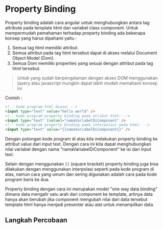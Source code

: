 # Property Binding

Property binding adalah cara angular untuk menghubungkan antara tag attribute pada template html dan variabel class component. Untuk mempermudah pemahaman terhadap property binding ada beberapa konsep yang harus dipahami yaitu :

1. Semua tag html memiliki attribut.
2. Semua attribut pada tag html tersebut dapat di akses melalui Document Object Model (Dom).
3. Semua Dom memiliki properties yang sesuai dengan attribut pada tag html tersebut.

> Untuk yang sudah berpengalaman dengan akses DOM menggunakan jquery atau javascript mungkin dapat lebih mudah memahami konsep ini

Contoh :

```html
<!-- kode program html biasa: -->
<input type="text" value="hello world" />
<!-- kode program property binding pada atribut html: -->
<input type="text" [value]="namaVariabelDiComponent" />
<!-- kode program property binding pada interpolasi pada html: -->
<input type="text" value="{{namaVariabelDiComponent}}" />
```

Dengan potongan kode program di atas kita melakukan property binding ke attribut value dari input text. Dengan cara ini kita dapat menghubungkan nilai variabel dengan nama "namaVariabelDiComponent" ke isi dari input text.

Selain dengan menggunakan `[]` (square bracket) property binding juga bisa dilakukan dengan menggunakan interpolasi seperti pada kode program di atas, namun cara yang umum dan sering digunakan adalah cara pada kode program baris ke dua.

Property binding dengan cara ini merupakan model "one way data binding" dimana data mengalir satu arah dari component ke template, artinya data hanya akan berubah jika component mengubah nilai dari data tersebut template html hanya menjadi presenter atau alat untuk menampilkan data.

## Langkah Percobaan
